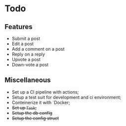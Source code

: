 # Todo

## Features

- Submit a post
- Edit a post
- Add a comment on a post
- Reply on a reply
- Upvote a post
- Down-vote a post

## Miscellaneous

- Set up a CI pipeline with actions;
- Setup a test suit for development and ci environment;
- Conteinerize it with `Docker;
- ~~Set up `Task`;~~
- ~~Setup the db config~~
- ~~Setup the config struct~~